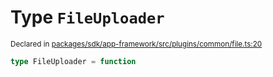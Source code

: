 # Type `FileUploader`
<sub>Declared in [packages/sdk/app-framework/src/plugins/common/file.ts:20](https://github.com/dxos/dxos/blob/29a91026f/packages/sdk/app-framework/src/plugins/common/file.ts#L20)</sub>




```ts
type FileUploader = function
```
